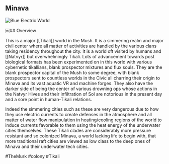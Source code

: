 ## Minava

![Blue Electric World](/Stellar_Abyss_Setting_Bible/Photo_Directory/Minava.JPG "Blue Electric World")

￼## Overview

This is a major [[Tikali]] world in the Mush.  It is a simmering realm and major civil center where all matter of activities are handled by the various clans taking residency throughout the city.  It is a world oft visited by humans and [[Natvyr]] but overwhelmingly Tikali.  Lots of advancement towards post biological formats has been experimented on in this world with various cybernetic tikallians, blank prospector mixtures and flux souls.  They are the blank prospector capital of the Mush to some degree, with blank prospectors sent to countless worlds in the Civic all charring their origin to Minava and its vast aquatic VR and machine forges.  They also have the darker side of being the center of various drowning ops whose actions in the Natvyr Hives and their infiltration of Sol are notorious in the present day and a sore point in human-Tikali relations.  

Indeed the simmering cities such as these are very dangerous due to how they use electric currents to create defenses in the atmosphere and all matter of water flow manipulation in heating/cooling regions of the world to induce currents favorable to them using the heat energy of the underwater cities themselves.  These Tikali clades are considerably more pressure resistant and so colonized Minava, a world lacking life to begin with, that more traditional raft cities are viewed as low class to the deep ones of Minava and their underwater tech cities.

#TheMurk 
#colony 
#Tikali 